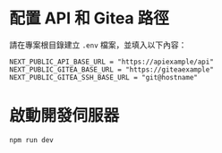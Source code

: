 # 配置 API 和 Gitea 路徑

請在專案根目錄建立 `.env` 檔案，並填入以下內容：

```env
NEXT_PUBLIC_API_BASE_URL = "https://apiexample/api"
NEXT_PUBLIC_GITEA_BASE_URL = "https://giteaexample"
NEXT_PUBLIC_GITEA_SSH_BASE_URL = "git@hostname"
```

# 啟動開發伺服器

```bash
npm run dev
```
